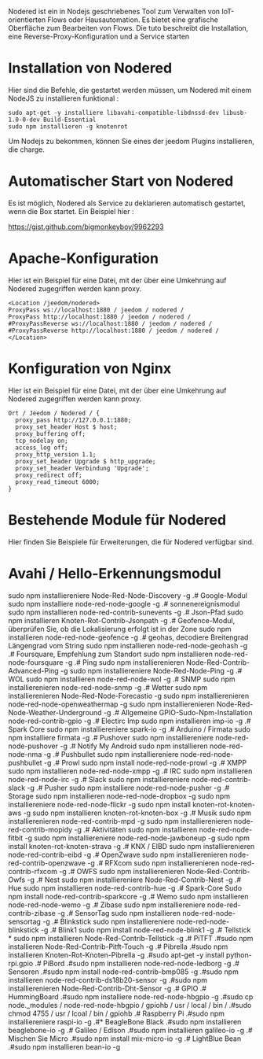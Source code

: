 Nodered ist ein in Nodejs geschriebenes Tool zum Verwalten von IoT-orientierten Flows oder
Hausautomation. Es bietet eine grafische Oberfläche zum Bearbeiten von Flows. Die
tuto beschreibt die Installation, eine Reverse-Proxy-Konfiguration und a
Service starten

Installation von Nodered 
=======================

Hier sind die Befehle, die gestartet werden müssen, um Nodered mit einem NodeJS zu installieren
funktional :

    sudo apt-get -y installiere libavahi-compatible-libdnssd-dev libusb-1.0-0-dev Build-Essential
    sudo npm installieren -g knotenrot

Um Nodejs zu bekommen, können Sie eines der jeedom Plugins installieren, die
charge.

Automatischer Start von Nodered 
================================

Es ist möglich, Nodered als Service zu deklarieren
automatisch gestartet, wenn die Box startet. Ein Beispiel hier :

<https://gist.github.com/bigmonkeyboy/9962293>

Apache-Konfiguration 
======================

Hier ist ein Beispiel für eine Datei, mit der über eine Umkehrung auf Nodered zugegriffen werden kann
proxy.

    <Location /jeedom/nodered>
    ProxyPass ws://localhost:1880 / jeedom / nodered /
    ProxyPass http://localhost:1880 / jeedom / nodered /
    #ProxyPassReverse ws://localhost:1880 / jeedom / nodered /
    #ProxyPassReverse http://localhost:1880 / jeedom / nodered /
    </Location>

Konfiguration von Nginx 
======================

Hier ist ein Beispiel für eine Datei, mit der über eine Umkehrung auf Nodered zugegriffen werden kann
proxy.

    Ort / Jeedom / Nodered / {
      proxy_pass http://127.0.0.1:1880;
      proxy_set_header Host $ host;
      proxy_buffering off;
      tcp_nodelay on;
      access_log off;
      proxy_http_version 1.1;
      proxy_set_header Upgrade $ http_upgrade;
      proxy_set_header Verbindung 'Upgrade';
      proxy_redirect off;
      proxy_read_timeout 6000;
    }

Bestehende Module für Nodered 
==============================

Hier finden Sie Beispiele für Erweiterungen, die für Nodered verfügbar sind.

Avahi / Hello-Erkennungsmodul 
==============================

sudo npm installiereniere Node-Red-Node-Discovery -g \.# Google-Modul sudo npm
installiere node-red-node-google -g \.# sonnenereignismodul sudo npm installieren
node-red-contrib-sunevents -g \.# Json-Pfad sudo npm installieren
Knoten-Rot-Contrib-Jsonpath -g \.# Geofence-Modul, überprüfen Sie, ob die Lokalisierung erfolgt
ist in der Zone sudo npm installieren node-red-node-geofence -g \.# geohas, decodiere
Breitengrad Längengrad vom String sudo npm installieren node-red-node-geohash -g
\.# Foursquare, Empfehlung zum Standort sudo npm installieren
node-red-node-foursquare -g \.# Ping sudo npm installierenieren
Node-Red-Contrib-Advanced-Ping -g sudo npm installiereniere Node-Red-Node-Ping -g
\.# WOL sudo npm installieren node-red-node-wol -g \.# SNMP sudo npm installierenieren
node-red-node-snmp -g \.# Wetter sudo npm installierenieren
Node-Red-Node-Forecastio -g sudo npm installierenieren
node-red-node-openweathermap -g sudo npm installierenieren
Node-Red-Node-Weather-Underground -g \.# Allgemeine GPIO-Sudo-Npm-Installation
node-red-contrib-gpio -g \.# Electirc Imp sudo npm installieren imp-io -g \.#
Spark Core sudo npm installiereniere spark-io -g \.# Arduino / Firmata sudo npm
installiere firmata -g \.# Pushover sudo npm installiereniere node-red-node-pushover
-g \.# Notify My Android sudo npm installieren node-red-node-nma -g \.#
Pushbullet sudo npm installiereniere node-red-node-pushbullet -g \.# Prowl sudo
npm install node-red-node-prowl -g \.# XMPP sudo npm installieren
node-red-node-xmpp -g \.# IRC sudo npm installieren node-red-node-irc -g \.#
Slack sudo npm installiereniere node-red-contrib-slack -g \.# Pusher sudo npm
installiere node-red-node-pusher -g \.# Storage sudo npm installieren
node-red-node-dropbox -g sudo npm installiereniere node-red-node-flickr -g sudo
npm install knoten-rot-knoten-aws -g sudo npm installieren knoten-rot-knoten-box -g
\.# Musik sudo npm installierenieren node-red-contrib-mpd -g sudo npm installierenieren
node-red-contrib-mopidy -g \.# Aktivitäten sudo npm installieren
node-red-node-fitbit -g sudo npm installiereniere node-red-node-jawboneup -g sudo
npm install knoten-rot-knoten-strava -g \.# KNX / EIBD sudo npm installierenieren
node-red-contrib-eibd -g \.# OpenZwave sudo npm installierenieren
node-red-contrib-openzwave -g \.# RFXcom sudo npm installierenieren
node-red-contrib-rfxcom -g \.# OWFS sudo npm installierenieren
Node-Red-Contrib-Owfs -g \.# Nest sudo npm installiereniere Node-Red-Contrib-Nest
-g \.# Hue sudo npm installieren node-red-contrib-hue -g \.# Spark-Core Sudo
npm install node-red-contrib-sparkcore -g \.# Wemo sudo npm installieren
node-red-node-wemo -g \.# Zibase sudo npm installiereniere node-red-contrib-zibase
-g \.# SensorTag sudo npm installieren node-red-node-sensortag -g \.#
Blinkstick sudo npm installiereniere node-red-node-blinkstick -g \.# Blink1 sudo
npm install node-red-node-blink1 -g \.# Tellstick * sudo npm installieren
Node-Red-Contrib-Tellstick -g \.# PiTFT \.#sudo npm installieren
Node-Red-Contrib-Pitft-Touch -g \.# Pibrella \.#sudo npm installieren
Knoten-Rot-Knoten-Pibrella -g \.#sudo apt-get -y install python-rpi.gpio \.#
PiBord \.#sudo npm installieren node-red-node-ledborg -g \.# Sensoren \.#sudo npm
install node-red-contrib-bmp085 -g \.#sudo npm installieren
node-red-contrib-ds18b20-sensor -g \.#sudo npm installierenieren
Node-Red-Contrib-Dht-Sensor -g \.# GPIO \.# HummingBoard \.#sudo npm
installiere node-red-node-hbgpio -g \.#sudo cp
node\._modules / node-red-node-hbgpio / gpiohb / usr / local / bin / \.#sudo chmod
4755 / usr / lcoal / bin / gpiohb \.# Raspberry Pi \.#sudo npm installiereniere raspi-io
-g \.#* BeagleBone Black \.#sudo npm installieren beaglebone-io -g \.#
Galileo / Edison \.#sudo npm installieren galileo-io -g \.# Mischen Sie Micro \.#sudo
npm install mix-micro-io -g \.# LightBlue Bean \.#sudo npm installieren
bean-io -g
